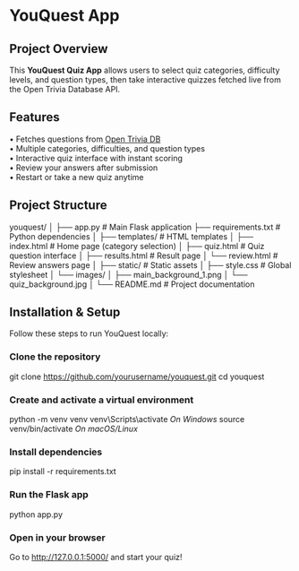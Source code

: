 # YouQuest App

## Project Overview

This **YouQuest Quiz App** allows users to select quiz categories, difficulty levels, and question types, then take interactive quizzes fetched live from the Open Trivia Database API.

## Features
• Fetches questions from [Open Trivia DB](https://opentdb.com)  
• Multiple categories, difficulties, and question types  
• Interactive quiz interface with instant scoring  
• Review your answers after submission  
• Restart or take a new quiz anytime  

## Project Structure

youquest/
│
├── app.py                     # Main Flask application
├── requirements.txt            # Python dependencies
│
├── templates/                  # HTML templates
│   ├── index.html              # Home page (category selection)
│   ├── quiz.html               # Quiz question interface
│   ├── results.html            # Result page
│   └── review.html             # Review answers page
│
├── static/                     # Static assets
│   ├── style.css               # Global stylesheet
│   └── images/
│       ├── main_background_1.png
│       └── quiz_background.jpg
│
└── README.md                   # Project documentation

## Installation & Setup

Follow these steps to run YouQuest locally:

### Clone the repository
git clone https://github.com/yourusername/youquest.git
cd youquest

### Create and activate a virtual environment
python -m venv venv
venv\Scripts\activate    *On Windows*
source venv/bin/activate  *On macOS/Linux*

### Install dependencies
pip install -r requirements.txt

### Run the Flask app
python app.py

### Open in your browser

Go to http://127.0.0.1:5000/
and start your quiz!
